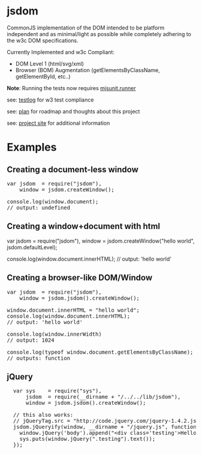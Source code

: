 # jsdom

CommonJS implementation of the DOM intended to be platform independent and as minimal/light as possible while completely adhering to the w3c DOM specifications.

Currently Implemented and w3c Compliant:

  - DOM Level 1 (html/svg/xml) 
  - Browser (BOM) Augmentation (getElementsByClassName, getElementById, etc..)


**Note**: Running the tests now requires [mjsunit.runner][]

see: [testlog][] for w3 test compliance

see: [plan][] for roadmap and thoughts about this project

see: [project site][] for additional information

  [project site]: http://www.jsdom.org
  [mjsunit.runner]: http://github.com/tmpvar/mjsunit.runner
  [testlog]: http://github.com/tmpvar/jsdom/blob/master/test/testlog.txt
  [plan]: http://github.com/tmpvar/jsdom/blob/master/PLAN.md


# Examples

## Creating a document-less window
<pre>
var jsdom  = require("jsdom"),
    window = jsdom.createWindow();

console.log(window.document);
// output: undefined
</pre>

## Creating a window+document with html

  var jsdom  = require("jsdom"),
      window = jsdom.createWindow("<html><head></head><body>hello world</body></html>", jsdom.defaultLevel);

  console.log(window.document.innerHTML);
  // output: '<html><head></head><body>hello world</body></html>'


## Creating a browser-like DOM/Window

<pre>
var jsdom  = require("jsdom"),
    window = jsdom.jsdom().createWindow();

window.document.innerHTML = "<html><head></head><body>hello world</body></html>";
console.log(window.document.innerHTML);
// output: '<html><head></head><body>hello world</body></html>'

console.log(window.innerWidth)
// output: 1024

console.log(typeof window.document.getElementsByClassName);
// outputs: function
</pre>

## jQuery
<pre>
  var sys    = require("sys"),
      jsdom  = require(__dirname + "/../../lib/jsdom"),
      window = jsdom.jsdom().createWindow();
  
  // this also works:
  // jQueryTag.src = "http://code.jquery.com/jquery-1.4.2.js";
  jsdom.jQueryify(window, __dirname + "/jquery.js", function() {
    window.jQuery('body').append("&lt;div class='testing'&gt;Hello World, It works!&lt;/div&gt;");
    sys.puts(window.jQuery(".testing").text());
  });
</pre>


  